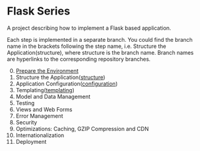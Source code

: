 # Flask Series

A project describing how to implement a Flask based application.

Each step is implemented in a separate branch. You could find the branch name in the brackets following the step name, i.e. Structure the Application(structure), where structure is the branch name.
Branch names are hyperlinks to the corresponding repository branches.

<ol start="0">
  <li><a href="http://damyanon.net/flask-series-environment/" alt="Flask Series: Prepare the Environment">Prepare the Environment</a></li>
  <li>Structure the Application(<a href="https://github.com/damyanbogoev/flask-bookshelf/tree/structure" alt="structure">structure</a>)</li>
  <li>Application Configuration(<a href="https://github.com/damyanbogoev/flask-bookshelf/tree/configuration" alt="configuration">configuration</a>)</li>
  <li>Templating(<a href="https://github.com/damyanbogoev/flask-bookshelf/tree/templating" alt="templating">templating</a>)</li>
  <li>Model and Data Management</li>
  <li>Testing</li>
  <li>Views and Web Forms</li>
  <li>Error Management</li>
  <li>Security</li>
  <li>Optimizations: Caching, GZIP Compression and CDN</li>
  <li>Internationalization</li>
  <li>Deployment</li>
</ol>
